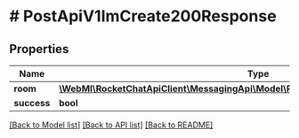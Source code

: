 # # PostApiV1ImCreate200Response

## Properties

Name | Type | Description | Notes
------------ | ------------- | ------------- | -------------
**room** | [**\WebMI\RocketChatApiClient\MessagingApi\Model\PostApiV1ImCreate200ResponseRoom**](PostApiV1ImCreate200ResponseRoom.md) |  | [optional]
**success** | **bool** |  | [optional]

[[Back to Model list]](../../README.md#models) [[Back to API list]](../../README.md#endpoints) [[Back to README]](../../README.md)
